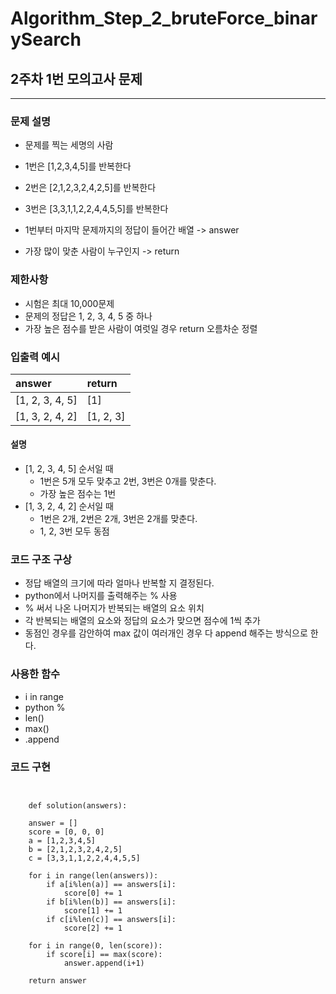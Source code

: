 # Algorithm_Step_2_bruteForce_binarySearch

## 2주차 1번 모의고사 문제 
***

### 문제 설명 
- 문제를 찍는 세명의 사람  
- 1번은 [1,2,3,4,5]를 반복한다 
- 2번은 [2,1,2,3,2,4,2,5]를 반복한다
- 3번은 [3,3,1,1,2,2,4,4,5,5]를 반복한다

- 1번부터 마지막 문제까지의 정답이 들어간 배열 -> answer
- 가장 많이 맞춘 사람이 누구인지 -> return 

### 제한사항
- 시험은 최대 10,000문제
- 문제의 정답은 1, 2, 3, 4, 5 중 하나
- 가장 높은 점수를 받은 사람이 여럿일 경우 return 오름차순 정렬 

### 입출력 예시 
 | answer          | return          |
 | :-------------- | :-------------- |
 | [1, 2, 3, 4, 5] | [1]             |
 | [1, 3, 2, 4, 2] | [1, 2, 3]       |
 

#### 설명  
- [1, 2, 3, 4, 5] 순서일 때
    - 1번은 5개 모두 맞추고 2번, 3번은 0개를 맞춘다. 
    - 가장 높은 점수는 1번
- [1, 3, 2, 4, 2] 순서일 때
    - 1번은 2개, 2번은 2개, 3번은 2개를 맞춘다. 
    - 1, 2, 3번 모두 동점

### 코드 구조 구상

- 정답 배열의 크기에 따라 얼마나 반복할 지 결정된다.
- python에서 나머지를 출력해주는 % 사용  
- % 써서 나온 나머지가 반복되는 배열의 요소 위치 
- 각 반복되는 배열의 요소와 정답의 요소가 맞으면 점수에 1씩 추가
- 동점인 경우를 감안하여 max 값이 여러개인 경우 다 append 해주는 방식으로 한다.

### 사용한 함수 
- i in range 
- python %
- len()
- max()
- .append 

### 코드 구현

<pre>
<code>

    def solution(answers):
    
    answer = []
    score = [0, 0, 0]
    a = [1,2,3,4,5] 
    b = [2,1,2,3,2,4,2,5] 
    c = [3,3,1,1,2,2,4,4,5,5] 
    
    for i in range(len(answers)):
        if a[i%len(a)] == answers[i]:
            score[0] += 1
        if b[i%len(b)] == answers[i]:
            score[1] += 1
        if c[i%len(c)] == answers[i]:
            score[2] += 1
    
    for i in range(0, len(score)):
        if score[i] == max(score):
            answer.append(i+1)
    
    return answer

</code>
</pre>
